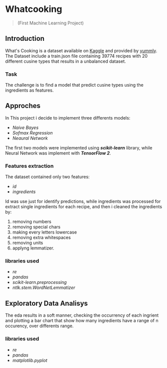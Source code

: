 # Whatcooking 
> (First Machine Learning Project)

## Introduction
What's Cooking is a dataset available on [Kaggle](https://www.kaggle.com/competitions/whats-cooking) and provided by [yummly](https://www.yummly.com/about). The Dataset include a train.json file containing 39774 recipes with 20 different cusine types that results in a unbalanced dataset.

### Task
The challenge is to find a model that predict cusine types using the ingredients as features.

## Approches
In This project i decide to implement three differents models:
- *Naive Bayes*
- *Sofmax Regression*
- *Neaural Network*

The first two models were implemented using ***scikit-learn*** library, while Neural Network was implement with ***TensorFlow 2***.

### Features extraction
The dataset contained only two features: 
- _id_
- _ingredients_

Id was use just for identify predictions, while ingredients was processed for extract single ingredients for each recipe, and then i cleaned the ingredients by:
1. removing numbers
2. removing special chars
3. making every letters lowercase
4. removing extra whitespaces
5. removing units
6. applyng lemmatizer.

### libraries used
- *re* 
- *pandas*
- *scikit-learn.preprocessing*
- *ntlk.stem.WordNetLemmatizer*

## Exploratory Data Analisys
The eda results in a soft manner, checking the occurrency of each ingrient and plotting a bar chart that show how many ingredients have a range of n occurency, over differents range.

### libraries used
- *re* 
- *pandas*
- *matplotlib.pyplot*




